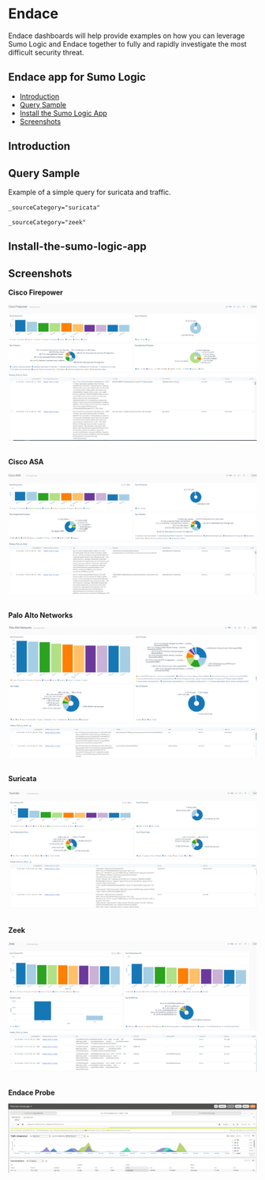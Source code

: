 # Endace

Endace dashboards will help provide examples on how you can leverage Sumo Logic and Endace together to fully and rapidly investigate the most difficult security threat.

## Endace app for Sumo Logic

- [Introduction](#introduction)
- [Query Sample](#query-sample)
- [Install the Sumo Logic App](#install-the-sumo-logic-app)
- [Screenshots](#screenshots)

## Introduction

## Query Sample

Example of a simple query for suricata and traffic.

```text
_sourceCategory="suricata"
``` 

```text
_sourceCategory="zeek"
``` 

## Install-the-sumo-logic-app


## Screenshots

**Cisco Firepower**
<br>

![Alt text](screenshots/Cisco_firepower.PNG?raw=true)
<br>
<br>

**Cisco ASA**
<br>

![Alt text](screenshots/CiscoASA.PNG?raw=true)
<br>
<br>

**Palo Alto Networks**
<br>

![Alt text](screenshots/Palo_Alto_Networks.PNG?raw=true)
<br>
<br>

**Suricata**
<br>

![Alt text](screenshots/Suricata.PNG?raw=true)
<br>
<br>

**Zeek**
<br>

![Alt text](screenshots/Zeek.PNG?raw=true)
<br>
<br>

**Endace Probe**
<br>

![Alt text](screenshots/EndaceProbe_sumologic.PNG?raw=true)
